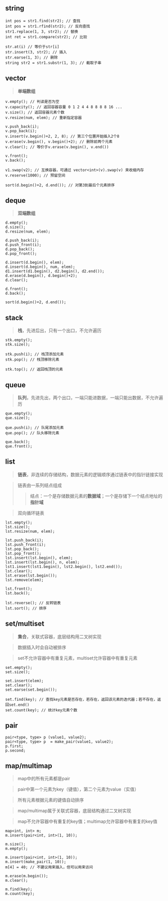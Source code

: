 

## string
```
int pos = str1.find(str2); // 查找
int pos = str1.rfind(str2); // 反向查找
str1.replace(1, 3, str2); // 替换
int ret = str1.compare(str2); // 比较

str.at(i) // 等价于str[i]
str.insert(3, str2); // 插入
str.earse(1, 3); // 删除
string str2 = str1.substr(1, 3); // 截取子串
```

## vector
> **单端数组**
```
v.empty(); // 判读是否为空
v.capacity(); // 返回容器容量 0 1 2 4 4 8 8 8 8 16 ...
v.size(); // 返回容器元素个数
v.resize(num, elem); // 重新指定容器

v.push_back(i);
v.pop_back(i);
v.insert(v.begin()+2, 2, 8); // 第三个位置开始插入2个8
v.erase(v.begin(), v.begin()+2); // 删除前两个元素
v.clear(); // 等价于v.erase(v.begin(), v.end())

v.front();
v.back();

v1.swap(v2); // 互换容器，可通过 vector<int>(v).swap(v) 来收缩内存
v.reserve(1000); // 预留空间

sort(d.begin()+2, d.end()); // 对第3到最后个元素排序
```

## deque
> **双端数组**
```
d.empty();
d.size();
d.resize(num, elem);

d.push_back(i);
d.push_front(i);
d.pop_back();
d.pop_front();

d.insert(d.begin(), elem);
d.insert(d.begin(), num, elem);
d1.insert(d1.begin(), d2.begin(), d2.end());
d.erase(d.begin(), d.begin()+2);
d.clear();

d.front();
d.back();

sort(d.begin()+2, d.end());
```

## stack
> **栈**，先进后出，只有一个出口，不允许遍历
```
stk.empty();
stk.size();

stk.push(i); // 栈顶添加元素
stk.pop(); // 栈顶移除元素

stk.top(); // 返回栈顶的元素
```

## queue
> **队列**，先进先出，两个出口，一端只能进数据，一端只能出数据，不允许遍历
```
que.empty();
que.size();

que.push(i); // 队尾添加元素
que.pop(); // 队头移除元素

que.back();
que.front();
```

## list
> **链表**，非连续的存储结构，数据元素的逻辑顺序通过链表中的指针链接实现

> 链表由一系列结点组成
>> 结点：一个是存储数据元素的**数据域**；一个是存储下一个结点地址的**指针域**

> 双向循环链表
```
lst.empty();
lst.size();
lst.resize(num, elem);

lst.push_back(i);
lst.push_front(i);
lst.pop_back();
lst.pop_front();
lst.insert(lst.begin(), elem);
lst.insert(lst.begin(), n, elem);
lst1.insert(lst1.begin(), lst2.begin(), lst2.end());
lst.clear();
lst.erase(lst.begin());
lst.remove(elem);

lst.front();
lst.back();

lst.reverse(); // 反转链表
lst.sort(); // 排序
```

## set/multiset
> **集合**，关联式容器，底层结构用二叉树实现

> 数据插入时会自动被排序

> set不允许容器中有重复元素，multiset允许容器中有重复元素
```
set.empty();
set.size();

set.insert(elem);
set.clear();
set.earse(set.begin());

set.find(key); // 查找key元素是否存在，若存在，返回该元素的迭代器；若不存在，返回set.end()
set.count(key); // 统计key元素个数
```

## pair
```
pair<type, type> p (value1, value2);
pair<type, type> p  = make_pair(value1, value2);
p.first;
p.second;
```

## map/multimap
> map中的所有元素都是pair

> pair中第一个元素为key（键值），第二个元素为value（实值）

> 所有元素根据元素的键值自动排序

> map/multimap属于关联式容器，底层结构通过二叉树实现

> map不允许容器中有重复的key值；multimap允许容器中有重复的key值
```
map<int, int> m;
m.insert(pair<int, int>(1, 10));

m.size();
m.empty();

m.insert(pair<int, int>(1, 10));
m.insert(make_pair(1, 10));
m[4] = 40; // 不建议用来插入，但可以用来访问

m.erase(m.begin());
m.clear();

m.find(key);
m.count(key);
```